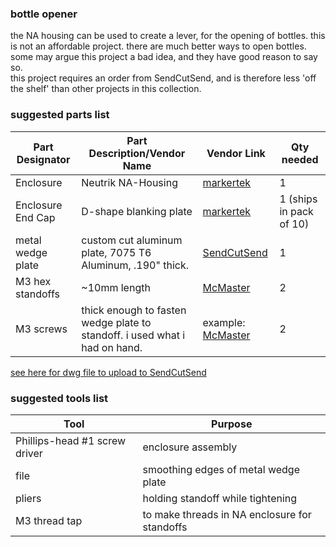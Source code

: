 ### bottle opener
the NA housing can be used to create a lever, for the opening of bottles. 
this is not an affordable project. there are much better ways to open bottles. some may argue this project a bad idea, and they have good reason to say so.  
this project requires an order from SendCutSend, and is therefore less 'off the shelf' than other projects in this collection.  

### suggested parts list  
| Part Designator   | Part Description/Vendor Name | Vendor Link | Qty needed |
|-------------------|------------------------------|-------------|------------|
| Enclosure         | Neutrik NA-Housing           |     [markertek](https://www.markertek.com/product/na-housing/neutrik-na-housing-extrusion-profile-set-for-combination-with-d-shape-connectors)        |       1    |
| Enclosure End Cap | D-shape blanking plate       |   [markertek](https://www.markertek.com/product/dba-bl-10pk/neutrik-dba-bl-10pk-d-series-blank-plate-10-pack)          |      1  (ships in pack of 10)   |
| metal wedge plate  | custom cut aluminum plate, 7075 T6 Aluminum, .190" thick.   |   [SendCutSend](https://sendcutsend.com)          |      1     |
| M3 hex standoffs  | ~10mm length |   [McMaster](https://www.mcmaster.com/93655A009/)|       2    |
| M3 screws  | thick enough to fasten wedge plate to standoff. i used what i had on hand. |   example: [McMaster](https://www.mcmaster.com/94209A356/)|       2    |

[see here for dwg file to upload to SendCutSend](./naHousingBottleOpen001.dwg)

### suggested tools list  

| Tool | Purpose |  
| ------------- | ------------- |
| Phillips-head #1 screw driver | enclosure assembly| 
| file | smoothing edges of metal wedge plate |
| pliers | holding standoff while tightening |
| M3 thread tap | to make threads in NA enclosure for standoffs|

